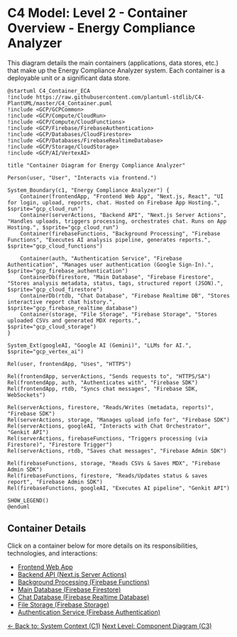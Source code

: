 # C4 Model: Level 2 - Container Overview - Energy Compliance Analyzer

This diagram details the main containers (applications, data stores, etc.) that make up the Energy Compliance Analyzer system. Each container is a deployable unit or a significant data store.

```plantuml
@startuml C4_Container_ECA
!include https://raw.githubusercontent.com/plantuml-stdlib/C4-PlantUML/master/C4_Container.puml
!include <GCP/GCPCommon>
!include <GCP/Compute/CloudRun>
!include <GCP/Compute/CloudFunctions>
!include <GCP/Firebase/FirebaseAuthentication>
!include <GCP/Databases/CloudFirestore>
!include <GCP/Databases/FirebaseRealtimeDatabase>
!include <GCP/Storage/CloudStorage>
!include <GCP/AI/VertexAI>

title "Container Diagram for Energy Compliance Analyzer"

Person(user, "User", "Interacts via frontend.")

System_Boundary(c1, "Energy Compliance Analyzer") {
    Container(frontendApp, "Frontend Web App", "Next.js, React", "UI for login, upload, reports, chat. Hosted on Firebase App Hosting.", $sprite="gcp_cloud_run")
    Container(serverActions, "Backend API", "Next.js Server Actions", "Handles uploads, triggers processing, orchestrates chat. Runs on App Hosting.", $sprite="gcp_cloud_run")
    Container(firebaseFunctions, "Background Processing", "Firebase Functions", "Executes AI analysis pipeline, generates reports.", $sprite="gcp_cloud_functions")

    Container(auth, "Authentication Service", "Firebase Authentication", "Manages user authentication (Google Sign-In).", $sprite="gcp_firebase_authentication")
    ContainerDb(firestore, "Main Database", "Firebase Firestore", "Stores analysis metadata, status, tags, structured report (JSON).", $sprite="gcp_cloud_firestore")
    ContainerDb(rtdb, "Chat Database", "Firebase Realtime DB", "Stores interactive report chat history.", $sprite="gcp_firebase_realtime_database")
    Container(storage, "File Storage", "Firebase Storage", "Stores uploaded CSVs and generated MDX reports.", $sprite="gcp_cloud_storage")
}

System_Ext(googleAI, "Google AI (Gemini)", "LLMs for AI.", $sprite="gcp_vertex_ai")

Rel(user, frontendApp, "Uses", "HTTPS")

Rel(frontendApp, serverActions, "Sends requests to", "HTTPS/SA")
Rel(frontendApp, auth, "Authenticates with", "Firebase SDK")
Rel(frontendApp, rtdb, "Syncs chat messages", "Firebase SDK, WebSockets")

Rel(serverActions, firestore, "Reads/Writes (metadata, reports)", "Firebase SDK")
Rel(serverActions, storage, "Manages upload info for", "Firebase SDK")
Rel(serverActions, googleAI, "Interacts with Chat Orchestrator", "Genkit API")
Rel(serverActions, firebaseFunctions, "Triggers processing (via Firestore)", "Firestore Trigger")
Rel(serverActions, rtdb, "Saves chat messages", "Firebase Admin SDK")

Rel(firebaseFunctions, storage, "Reads CSVs & Saves MDX", "Firebase Admin SDK")
Rel(firebaseFunctions, firestore, "Reads/Updates status & saves report", "Firebase Admin SDK")
Rel(firebaseFunctions, googleAI, "Executes AI pipeline", "Genkit API")

SHOW_LEGEND()
@enduml
```

## Container Details

Click on a container below for more details on its responsibilities, technologies, and interactions:

- [Frontend Web App](./frontend-app.md)
- [Backend API (Next.js Server Actions)](./server-actions.md)
- [Background Processing (Firebase Functions)](./firebase-functions.md)
- [Main Database (Firebase Firestore)](./firestore-db.md)
- [Chat Database (Firebase Realtime Database)](./rtdb.md)
- [File Storage (Firebase Storage)](./storage.md)
- [Authentication Service (Firebase Authentication)](./auth.md)

[<- Back to: System Context (C1)](../c1-context.md)
[Next Level: Component Diagram (C3)](../c3-components/index.md)
